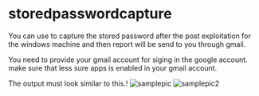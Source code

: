 # storedpasswordcapture
You can use to capture the stored password after the post exploitation for the windows machine and then report will be send to you through gmail.

You need to provide your gmail account for siging in the google account.
make sure that less sure apps is enabled in your gmail account.



The output must look similar to this.!
![samplepic](https://user-images.githubusercontent.com/81438796/151527521-0d466894-42a8-42c0-a08c-819d1da06a6c.png)
![samplepic2](https://user-images.githubusercontent.com/81438796/151527552-9b4010af-cfcb-4929-bb25-902969c3810e.png)
